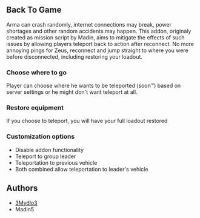## Back To Game

Arma can crash randomly, internet connections may break, power shortages and other random accidents may happen. This addon, originaly created as mission script by Madin, aims to mitigate the effects of such issues by allowing players  teleport back to action after reconnect. No more annoying pings for Zeus, reconnect and jump straight to where you were before disconnected, including restoring your loadout.


### Choose where to go

Player can choose where he wants to be teleported (soon™) based on server settings or he might don't want teleport at all.

### Restore equipment

If you choose to teleport, you will have your full loadout restored

### Customization options

- Disable addon functionality
- Teleport to group leader
- Teleportation to previous vehicle
- Both combined allow teleportation to leader's vehicle

## Authors

- [3Mydlo3](https://github.com/3Mydlo3)
- Madin5
